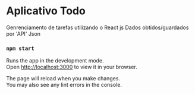 # Aplicativo Todo

Genrenciamento de tarefas utilizando o React js
Dados obtidos/guardados por 'API' Json

### `npm start`

Runs the app in the development mode.\
Open [http://localhost:3000](http://localhost:3000) to view it in your browser.

The page will reload when you make changes.\
You may also see any lint errors in the console.